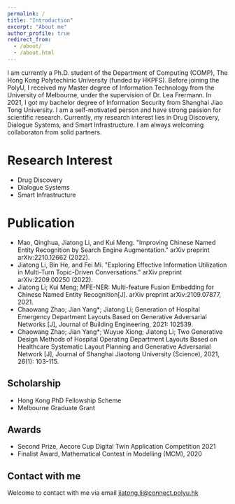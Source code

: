 ```yaml
---
permalink: /
title: "Introduction"
excerpt: "About me"
author_profile: true
redirect_from: 
  - /about/
  - /about.html
---
```


I am currently a Ph.D. student of the Department of Computing (COMP), The Hong Kong Polytechinic University (funded by HKPFS). Before joining the PolyU, I received my Master degree of Information Technology from the University of Melbourne, under the supervision of Dr. Lea Frermann. In 2021, I got my bachelor degree of Information Security from Shanghai Jiao Tong University. I am a self-motivated person and have strong passion for scientific research. Currently, my research interest lies in Drug Discovery, Dialogue Systems, and Smart Infrastructure. I am always welcoming collaboraton from solid partners.

Research Interest
======
* Drug Discovery
* Dialogue Systems
* Smart Infrastructure

Publication
======
* Mao, Qinghua, Jiatong Li, and Kui Meng. "Improving Chinese Named Entity Recognition by Search Engine Augmentation." arXiv preprint arXiv:2210.12662 (2022).
* Jiatong Li, Bin He, and Fei Mi. "Exploring Effective Information Utilization in Multi-Turn Topic-Driven Conversations." arXiv preprint arXiv:2209.00250 (2022).
* Jiatong Li; Kui Meng; MFE-NER: Multi-feature Fusion Embedding for Chinese Named Entity Recognition[J]. arXiv preprint arXiv:2109.07877, 2021.
* Chaowang Zhao; Jian Yang*; Jiatong Li; Generation of Hospital Emergency Department Layouts Based on Generative Adversarial Networks [J], Journal of Building Engineering, 2021: 102539.
* Chaowang Zhao; Jian Yang*; Wuyue Xiong; Jiatong Li; Two Generative Design Methods of Hospital Operating Department Layouts Based on Healthcare Systematic Layout Planning and Generative Adversarial Network [J], Journal of Shanghai Jiaotong University (Science), 2021, 26(1): 103-115.

Scholarship
------
* Hong Kong PhD Fellowship Scheme
* Melbourne Graduate Grant

Awards
------
* Second Prize, Aecore Cup Digital Twin Application Competition 2021
* Finalist Award, Mathematical Contest in Modelling (MCM), 2020



Contact with me
------
Welcome to contact with me via email
jiatong.li@connect.polyu.hk